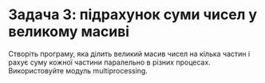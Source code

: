 # Задача 3: підрахунок суми чисел у великому масиві
Створіть програму, яка ділить великий масив чисел на кілька частин і рахує суму кожної частини паралельно в різних процесах. 
Використовуйте модуль multiprocessing.
